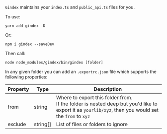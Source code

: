 `Gindex` maintains your `index.ts` and `public_api.ts` files for you.

To use:

`yarn add gindex -D`

Or:

`npm i gindex --saveDev`

Then call:

`node node_modules/gindex/bin/gindex [folder]`

In any given folder you can add an `.exportrc.json` file which supports the following properties:

| Property    | Type | Description |
| ----------- | ---| ----------- |
| from        | string | Where to export this folder from.<br/>If the folder is nested deep but you'd like to export it as `yourlib/xyz`, then you would set the `from` to `xyz`      |
| exclude     | string[] | List of files or folders to ignore        |
